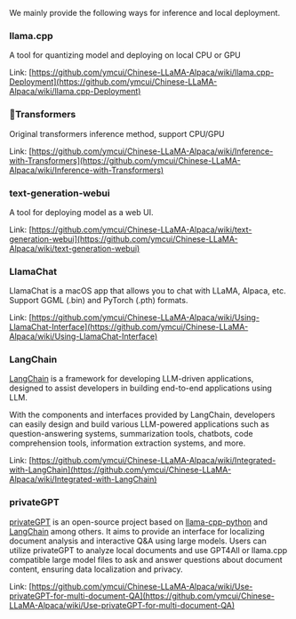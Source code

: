 We mainly provide the following ways for inference and local deployment.

### llama.cpp
A tool for quantizing model and deploying on local CPU or GPU

Link: [https://github.com/ymcui/Chinese-LLaMA-Alpaca/wiki/llama.cpp-Deployment](https://github.com/ymcui/Chinese-LLaMA-Alpaca/wiki/llama.cpp-Deployment)

### 🤗Transformers
Original transformers inference method, support CPU/GPU

Link: [https://github.com/ymcui/Chinese-LLaMA-Alpaca/wiki/Inference-with-Transformers](https://github.com/ymcui/Chinese-LLaMA-Alpaca/wiki/Inference-with-Transformers)

### text-generation-webui
A tool for deploying model as a web UI.

Link: [https://github.com/ymcui/Chinese-LLaMA-Alpaca/wiki/text-generation-webui](https://github.com/ymcui/Chinese-LLaMA-Alpaca/wiki/text-generation-webui)

### LlamaChat

LlamaChat is a macOS app that allows you to chat with LLaMA, Alpaca, etc. Support GGML (.bin) and PyTorch (.pth) formats.

Link: [https://github.com/ymcui/Chinese-LLaMA-Alpaca/wiki/Using-LlamaChat-Interface](https://github.com/ymcui/Chinese-LLaMA-Alpaca/wiki/Using-LlamaChat-Interface)

### LangChain

[LangChain](https://github.com/hwchase17/langchain) is a framework for developing LLM-driven applications, designed to assist developers in building end-to-end applications using LLM.

With the components and interfaces provided by LangChain, developers can easily design and build various LLM-powered applications such as question-answering systems, summarization tools, chatbots, code comprehension tools, information extraction systems, and more.

Link: [https://github.com/ymcui/Chinese-LLaMA-Alpaca/wiki/Integrated-with-LangChain](https://github.com/ymcui/Chinese-LLaMA-Alpaca/wiki/Integrated-with-LangChain)

### privateGPT

[privateGPT](https://github.com/imartinez/privateGPT) is an open-source project based on [llama-cpp-python](https://github.com/abetlen/llama-cpp-python) and [LangChain](https://github.com/hwchase17/langchain) among others. It aims to provide an interface for localizing document analysis and interactive Q&A using large models. Users can utilize privateGPT to analyze local documents and use GPT4All or llama.cpp compatible large model files to ask and answer questions about document content, ensuring data localization and privacy.

Link: [https://github.com/ymcui/Chinese-LLaMA-Alpaca/wiki/Use-privateGPT-for-multi-document-QA](https://github.com/ymcui/Chinese-LLaMA-Alpaca/wiki/Use-privateGPT-for-multi-document-QA)